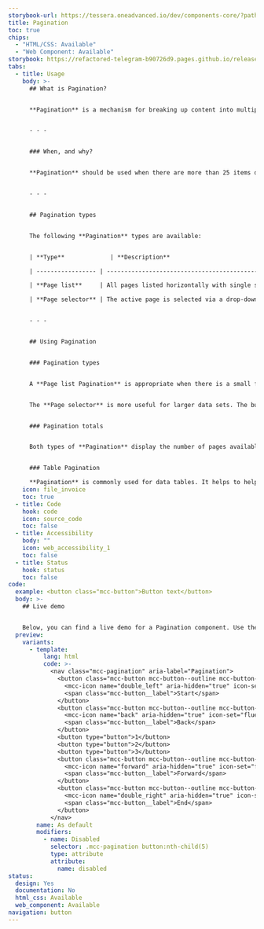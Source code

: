 ```yaml
---
storybook-url: https://tessera.oneadvanced.io/dev/components-core/?path=/docs/html-button--as-default
title: Pagination
toc: true
chips:
  - "HTML/CSS: Available"
  - "Web Component: Available"
storybook: https://refactored-telegram-b90726d9.pages.github.io/release/?path=/docs/components-pagination-introduction
tabs:
  - title: Usage
    body: >-
      ## What is Pagination?


      **Pagination** is a mechanism for breaking up content into multiple pages, and includes a visual depiction of the number of said pages that are available in a given context. For example, if a user is looking at a list of employees in a department, a **Pagination** component would break that down into 15 pages of employees, and show which page they are currently on and how many pages there are in total, and give them a method of quickly moving between these pages.


      - - -


      ### When, and why?


      **Pagination** should be used when there are more than 25 items displayed in one view, or when there is a large amount of data that cannot reasonably be presented on a single page. **Pagination** makes it easier for a user to find the information that they are looking for, and prevents needlessly long pages. 


      - - -


      ## Pagination types


      The following **Pagination** types are available:


      | **Type**             | **Description**                                                                                                                 |

      | ----------------- | --------------------------------------------------------------------------------------------------------------------------- |

      | **Page list**     | All pages listed horizontally with single step forward/back buttons and start/end buttons either side |

      | **Page selector** | The active page is selected via a drop-down menu with the total number of pages detailed beside it. There is a single step forward/back button either side of the drop-down menu. |


      - - -


      ## Using Pagination


      ### Pagination types


      A **Page list Pagination** is appropriate when there is a small fixed number of pages. Users can get frustrated if there is a very long list of available pages, and it can prove difficult to find the page they want.


      The **Page selector** is more useful for larger data sets. The buttons provided allow the user to jump backwards and forwards more easily.


      ### Pagination totals


      Both types of **Pagination** display the number of pages available to the user, and clearly show which one they are currently on. Ensure that the rest of the page clearly shows what it is that the user is looking through, and make sure that the entries on each page are displayed in a logical order (for example, alphabetically).


      ### Table Pagination

      **Pagination** is commonly used for data tables. It helps to help break down the data into a digestible manner. Table **Pagination** should always sit in the bottom right directly under the table.
    icon: file_invoice
    toc: true
  - title: Code
    hook: code
    icon: source_code
    toc: false
  - title: Accessibility
    body: ""
    icon: web_accessibility_1
    toc: false
  - title: Status
    hook: status
    toc: false
code:
  example: <button class="mcc-button">Button text</button>
  body: >-
    ## Live demo


    Below, you can find a live demo for a Pagination component. Use the drop-down menus and radio buttons to view the different Pagination Types and Variants.
  preview:
    variants:
      - template:
          lang: html
          code: >-
            <nav class="mcc-pagination" aria-label="Pagination">
              <button class="mcc-button mcc-button--outline mcc-button--icon-only">
                <mcc-icon name="double_left" aria-hidden="true" icon-set="fluency-outline"></mcc-icon>
                <span class="mcc-button__label">Start</span>
              </button>
              <button class="mcc-button mcc-button--outline mcc-button--icon-only">
                <mcc-icon name="back" aria-hidden="true" icon-set="fluency-outline"></mcc-icon>
                <span class="mcc-button__label">Back</span>
              </button>
              <button type="button">1</button>
              <button type="button">2</button>
              <button type="button">3</button>
              <button class="mcc-button mcc-button--outline mcc-button--icon-only">
                <mcc-icon name="forward" aria-hidden="true" icon-set="fluency-outline"></mcc-icon>
                <span class="mcc-button__label">Forward</span>
              </button>
              <button class="mcc-button mcc-button--outline mcc-button--icon-only">
                <mcc-icon name="double_right" aria-hidden="true" icon-set="fluency-outline"></mcc-icon>
                <span class="mcc-button__label">End</span>
              </button>
            </nav>
        name: As default
        modifiers:
          - name: Disabled
            selector: .mcc-pagination button:nth-child(5)
            type: attribute
            attribute:
              name: disabled
status:
  design: Yes
  documentation: No
  html_css: Available
  web_component: Available
navigation: button
---
```

